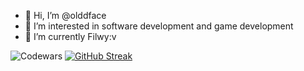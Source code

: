 - 👋 Hi, I’m @olddface
- 👀 I’m interested in software development and game development
- 🌱 I’m currently Filwy:v

![Codewars](https://github.r2v.ch/codewars?user=olddface&name=true&top_languages=true&stroke=%23b362ff&theme=purple_dark)
[![GitHub Streak](https://streak-stats.demolab.com/?user=DenverCoder1&theme=dark)](https://git.io/streak-stats)
